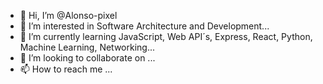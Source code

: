 - 👋 Hi, I’m @Alonso-pixel
- 👀 I’m interested in Software Architecture and Development...
- 🌱 I’m currently learning JavaScript, Web API´s, Express, React, Python, Machine Learning, Networking...
- 💞️ I’m looking to collaborate on ...
- 📫 How to reach me ...

<!---
Alonso-pixel/Alonso-pixel is a ✨ special ✨ repository because its `README.md` (this file) appears on your GitHub profile.
You can click the Preview link to take a look at your changes.
--->
